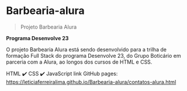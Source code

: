 # Barbearia-alura
> Projeto Barbearia Alura

<strong> Programa Desenvolve 23</strong>

O projeto Barbearia Alura está sendo desenvolvido para a trilha de formação Full Stack do programa Desenvolve 23, do Grupo Boticário em parceria com a Alura, ao longos dos cursos de HTML e CSS. 

HTML :heavy_check_mark:
CSS :heavy_check_mark:
JavaScript 
link GitHub pages: https://leticiaferreiralima.github.io/Barbearia-alura/contatos-alura.html  
